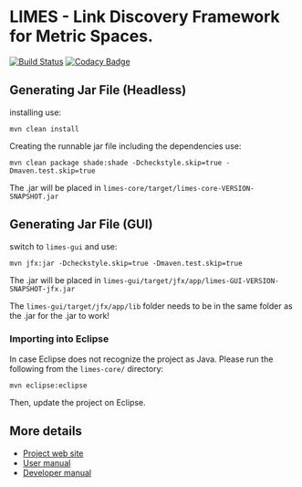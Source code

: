 # LIMES - Link Discovery Framework for Metric Spaces.

[![Build Status](https://travis-ci.org/dice-group/LIMES.svg?branch=master)](https://travis-ci.org/dice-group/LIMES)
[![Codacy Badge](https://api.codacy.com/project/badge/Grade/f565ba159e0340ad9dd3e5de41b12ed9)](https://www.codacy.com/app/MSherif/LIMES?utm_source=github.com&amp;utm_medium=referral&amp;utm_content=dice-group/LIMES&amp;utm_campaign=Badge_Grade)

## Generating Jar File (Headless)
installing use:
```
mvn clean install
```

Creating the runnable jar file including the dependencies use:
```
mvn clean package shade:shade -Dcheckstyle.skip=true -Dmaven.test.skip=true
```

The .jar will be placed in `limes-core/target/limes-core-VERSION-SNAPSHOT.jar`

## Generating Jar File (GUI)
switch to `limes-gui` and use:
```
mvn jfx:jar -Dcheckstyle.skip=true -Dmaven.test.skip=true
```

The .jar will be placed in `limes-gui/target/jfx/app/limes-GUI-VERSION-SNAPSHOT-jfx.jar`

The `limes-gui/target/jfx/app/lib` folder needs to be in the same folder as the .jar for the .jar to work!

### Importing into Eclipse
In case Eclipse does not recognize the project as Java. Please run the following from the `limes-core/` directory:
```
mvn eclipse:eclipse
```
Then, update the project on Eclipse.


## More details

* [Project web site](http://cs.uni-paderborn.de/ds/research/research-projects/active-projects/limes/)
* [User manual](http://dice-group.github.io/LIMES/user_manual/)
* [Developer manual](http://dice-group.github.io/LIMES/developer_manual/)
